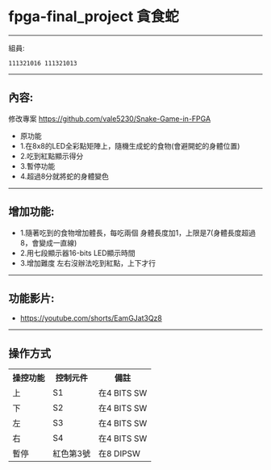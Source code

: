 # fpga-final_project 貪食蛇
- - -
組員:
```
111321016 111321013
```
- - -
## 內容:
修改專案 https://github.com/vale5230/Snake-Game-in-FPGA
* 原功能
* 1.在8x8的LED全彩點矩陣上，隨機生成蛇的食物(會避開蛇的身體位置)
* 2.吃到紅點顯示得分
* 3.暫停功能 
* 4.超過8分就將蛇的身體變色 
- - -
## 增加功能:
* 1.隨著吃到的食物增加體長，每吃兩個 身體長度加1，上限是7(身體長度超過8，會變成一直線)
* 2.用七段顯示器16-bits LED顯示時間
* 3.增加難度 左右沒辦法吃到紅點，上下才行
- - -
## 功能影片:
* https://youtube.com/shorts/EamGJat3Qz8
- - -
## 操作方式
<table>
  <tr>
    <th>操控功能</th>
    <th>控制元件</th>
    <th>備註</th>
  </tr>
  <tr>
    <td>上</td>
    <td>S1</td>
    <td>在4 BITS SW</td>
  </tr>
  <tr>
    <td>下</td>
    <td>S2</td>
    <td>在4 BITS SW</td>
  </tr>
  <tr>
    <td>左</td>
    <td>S3</td>
    <td>在4 BITS SW</td>
  </tr>
  <tr>
    <td>右</td>
    <td>S4</td>
    <td>在4 BITS SW</td>
  </tr>
  <tr>
    <td>暫停</td>
    <td>紅色第3號</td>
    <td>在8 DIPSW</td>
  </tr>
</table>

